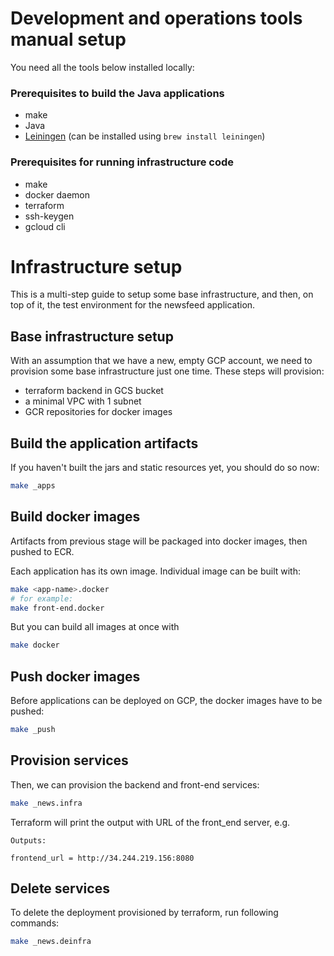 # Development and operations tools manual setup

You need all the tools below installed locally:

### Prerequisites to build the Java applications

 * make
 * Java
 * [Leiningen](http://leiningen.org/) (can be installed using `brew install leiningen`)

### Prerequisites for running infrastructure code

 * make
 * docker daemon
 * terraform
 * ssh-keygen
 * gcloud cli

# Infrastructure setup

This is a multi-step guide to setup some base infrastructure, and then, on top of it, the test environment for the newsfeed application.

## Base infrastructure setup

With an assumption that we have a new, empty GCP account, we need to provision some base infrastructure just one time.
These steps will provision:
 * terraform backend in GCS bucket
 * a minimal VPC with 1 subnet
 * GCR repositories for docker images

## Build the application artifacts

If you haven't built the jars and static resources yet, you should do so now:
```sh
make _apps
```

## Build docker images

Artifacts from previous stage will be packaged into docker images, then pushed to ECR.

Each application has its own image. Individual image can be built with:
```sh
make <app-name>.docker
# for example:
make front-end.docker
```

But you can build all images at once with
```sh
make docker
```

## Push docker images

Before applications can be deployed on GCP, the docker images have to be pushed:
```sh
make _push
```

## Provision services

Then, we can provision the backend and front-end services:
```sh
make _news.infra
```

Terraform will print the output with URL of the front_end server, e.g.
```
Outputs:

frontend_url = http://34.244.219.156:8080
```

## Delete services

To delete the deployment provisioned by terraform, run following commands:
```sh
make _news.deinfra
```
